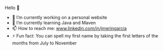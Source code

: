 Hello 👋

- 🔭 I’m currently working on a personal website
- 🌱 I’m currently learning Java and Maven
- 📫 How to reach me: www.linkedin.com/in/jmeringarcia
- ⚡ Fun fact: You can spell my first name by taking the first letters of the months from July to November
